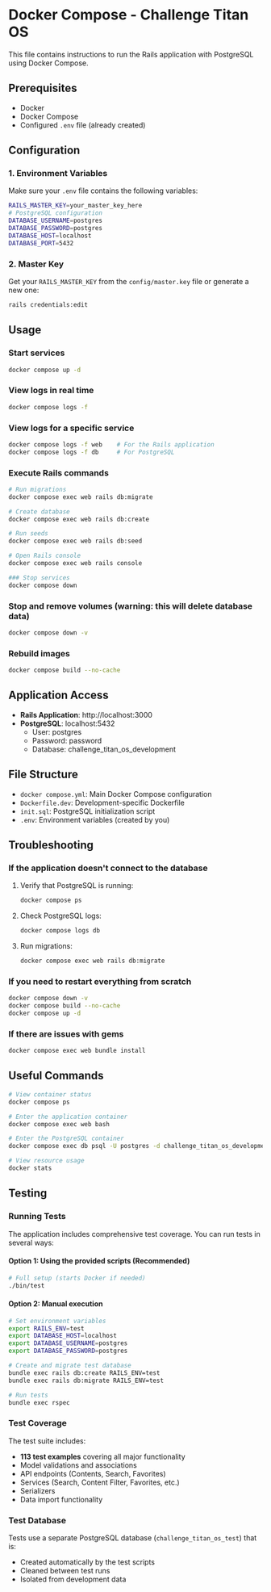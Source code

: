 # Docker Compose - Challenge Titan OS

This file contains instructions to run the Rails application with PostgreSQL using Docker Compose.

## Prerequisites

- Docker
- Docker Compose
- Configured `.env` file (already created)

## Configuration

### 1. Environment Variables

Make sure your `.env` file contains the following variables:

```bash
RAILS_MASTER_KEY=your_master_key_here
# PostgreSQL configuration
DATABASE_USERNAME=postgres
DATABASE_PASSWORD=postgres
DATABASE_HOST=localhost
DATABASE_PORT=5432
```

### 2. Master Key

Get your `RAILS_MASTER_KEY` from the `config/master.key` file or generate a new one:

```bash
rails credentials:edit
```

## Usage

### Start services

```bash
docker compose up -d
```

### View logs in real time

```bash
docker compose logs -f
```

### View logs for a specific service

```bash
docker compose logs -f web    # For the Rails application
docker compose logs -f db     # For PostgreSQL
```

### Execute Rails commands

```bash
# Run migrations
docker compose exec web rails db:migrate

# Create database
docker compose exec web rails db:create

# Run seeds
docker compose exec web rails db:seed

# Open Rails console
docker compose exec web rails console

### Stop services
docker compose down
```

### Stop and remove volumes (warning: this will delete database data)

```bash
docker compose down -v
```

### Rebuild images

```bash
docker compose build --no-cache
```

## Application Access

- **Rails Application**: http://localhost:3000
- **PostgreSQL**: localhost:5432
  - User: postgres
  - Password: password
  - Database: challenge_titan_os_development

## File Structure

- `docker compose.yml`: Main Docker Compose configuration
- `Dockerfile.dev`: Development-specific Dockerfile
- `init.sql`: PostgreSQL initialization script
- `.env`: Environment variables (created by you)

## Troubleshooting

### If the application doesn't connect to the database

1. Verify that PostgreSQL is running:
   ```bash
   docker compose ps
   ```

2. Check PostgreSQL logs:
   ```bash
   docker compose logs db
   ```

3. Run migrations:
   ```bash
   docker compose exec web rails db:migrate
   ```

### If you need to restart everything from scratch

```bash
docker compose down -v
docker compose build --no-cache
docker compose up -d
```

### If there are issues with gems

```bash
docker compose exec web bundle install
```

## Useful Commands

```bash
# View container status
docker compose ps

# Enter the application container
docker compose exec web bash

# Enter the PostgreSQL container
docker compose exec db psql -U postgres -d challenge_titan_os_development

# View resource usage
docker stats
```

## Testing

### Running Tests

The application includes comprehensive test coverage. You can run tests in several ways:

#### Option 1: Using the provided scripts (Recommended)

```bash
# Full setup (starts Docker if needed)
./bin/test
```

#### Option 2: Manual execution

```bash
# Set environment variables
export RAILS_ENV=test
export DATABASE_HOST=localhost
export DATABASE_USERNAME=postgres
export DATABASE_PASSWORD=postgres

# Create and migrate test database
bundle exec rails db:create RAILS_ENV=test
bundle exec rails db:migrate RAILS_ENV=test

# Run tests
bundle exec rspec
```

### Test Coverage

The test suite includes:
- **113 test examples** covering all major functionality
- Model validations and associations
- API endpoints (Contents, Search, Favorites)
- Services (Search, Content Filter, Favorites, etc.)
- Serializers
- Data import functionality

### Test Database

Tests use a separate PostgreSQL database (`challenge_titan_os_test`) that is:
- Created automatically by the test scripts
- Cleaned between test runs
- Isolated from development data
